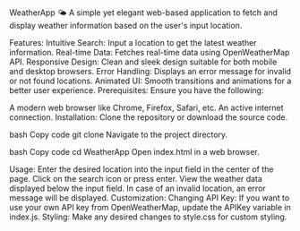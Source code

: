 WeatherApp 🌤️
A simple yet elegant web-based application to fetch and display weather information based on the user's input location.

Features:
Intuitive Search: Input a location to get the latest weather information.
Real-time Data: Fetches real-time data using OpenWeatherMap API.
Responsive Design: Clean and sleek design suitable for both mobile and desktop browsers.
Error Handling: Displays an error message for invalid or not found locations.
Animated UI: Smooth transitions and animations for a better user experience.
Prerequisites:
Ensure you have the following:

A modern web browser like Chrome, Firefox, Safari, etc.
An active internet connection.
Installation:
Clone the repository or download the source code.

bash
Copy code
git clone 
Navigate to the project directory.

bash
Copy code
cd WeatherApp
Open index.html in a web browser.

Usage:
Enter the desired location into the input field in the center of the page.
Click on the search icon or press enter.
View the weather data displayed below the input field.
In case of an invalid location, an error message will be displayed.
Customization:
Changing API Key: If you want to use your own API key from OpenWeatherMap, update the APIKey variable in index.js.
Styling: Make any desired changes to style.css for custom styling.
